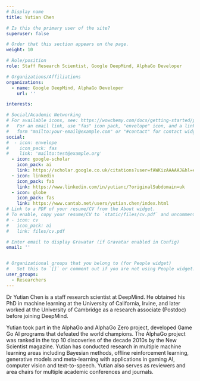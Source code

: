 ```yaml
---
# Display name
title: Yutian Chen

# Is this the primary user of the site?
superuser: false

# Order that this section appears on the page.
weight: 10

# Role/position
role: Staff Research Scientist, Google DeepMind, AlphaGo Developer

# Organizations/Affiliations
organizations:
  - name: Google DeepMind, AlphaGo Developer
    url: ''

interests:

# Social/Academic Networking
# For available icons, see: https://wowchemy.com/docs/getting-started/page-builder/#icons
#   For an email link, use "fas" icon pack, "envelope" icon, and a link in the
#   form "mailto:your-email@example.com" or "#contact" for contact widget.
social:
#  - icon: envelope
#    icon_pack: fas
#    link: 'mailto:test@example.org'
  - icon: google-scholar
    icon_pack: ai
    link: https://scholar.google.co.uk/citations?user=fAWKizAAAAAJ&hl=en
  - icon: linkedin
    icon_pack: fab
    link: https://www.linkedin.com/in/yutianc/?originalSubdomain=uk
  - icon: globe
    icon_pack: fas
    link: https://www.cantab.net/users/yutian.chen/index.html
# Link to a PDF of your resume/CV from the About widget.
# To enable, copy your resume/CV to `static/files/cv.pdf` and uncomment the lines below.
# - icon: cv
#   icon_pack: ai
#   link: files/cv.pdf

# Enter email to display Gravatar (if Gravatar enabled in Config)
email: ''


# Organizational groups that you belong to (for People widget)
#   Set this to `[]` or comment out if you are not using People widget.
user_groups:
  - Researchers
---
```

Dr Yutian Chen is a staff research scientist at DeepMind. He obtained his PhD in machine learning at the University of California, Irvine, and later worked at the University of Cambridge as a research associate (Postdoc) before joining DeepMind. 

Yutian took part in the AlphaGo and AlphaGo Zero project, developed Game Go AI programs that defeated the world champions. The AlphaGo project was ranked in the top 10 discoveries of the decade 2010s by the New Scientist magazine. Yutian has conducted research in multiple machine learning areas including Bayesian methods, offline reinforcement learning, generative models and meta-learning with applications in gaming AI, computer vision and text-to-speech. Yutian also serves as reviewers and area chairs for multiple academic conferences and journals.

